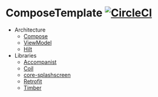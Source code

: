 # ComposeTemplate [![CircleCI](https://dl.circleci.com/status-badge/img/gh/x1210x/ComposeTemplate/tree/main.svg?style=shield)](https://dl.circleci.com/status-badge/redirect/gh/x1210x/ComposeTemplate/tree/main)
* Architecture  
  * [Compose](https://developer.android.com/jetpack/compose?hl=ko)
  * [ViewModel](https://developer.android.com/topic/libraries/architecture/viewmodel)
  * [Hilt](https://developer.android.com/training/dependency-injection/hilt-android?hl=ko)
* Libraries
  * [Accompanist](https://github.com/google/accompanist)
  * [Coil](https://coil-kt.github.io/coil/)
  * [core-splashscreen](https://developer.android.com/reference/kotlin/androidx/core/splashscreen/SplashScreen)
  * [Retrofit](https://square.github.io/retrofit/)
  * [Timber](https://github.com/JakeWharton/timber)